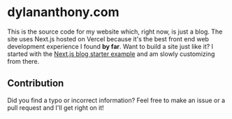 # dylananthony.com

This is the source code for my website which, right now, is just a blog. The site uses Next.js hosted on Vercel because
it's the best front end web development experience I found **by far**. Want to build a site just like it? I started
with the [Next.js blog starter example](https://github.com/vercel/next.js/tree/canary/examples/blog-starter) and am
slowly customizing from there.

## Contribution

Did you find a typo or incorrect information? Feel free to make an issue or a pull request and I'll get right on it!
